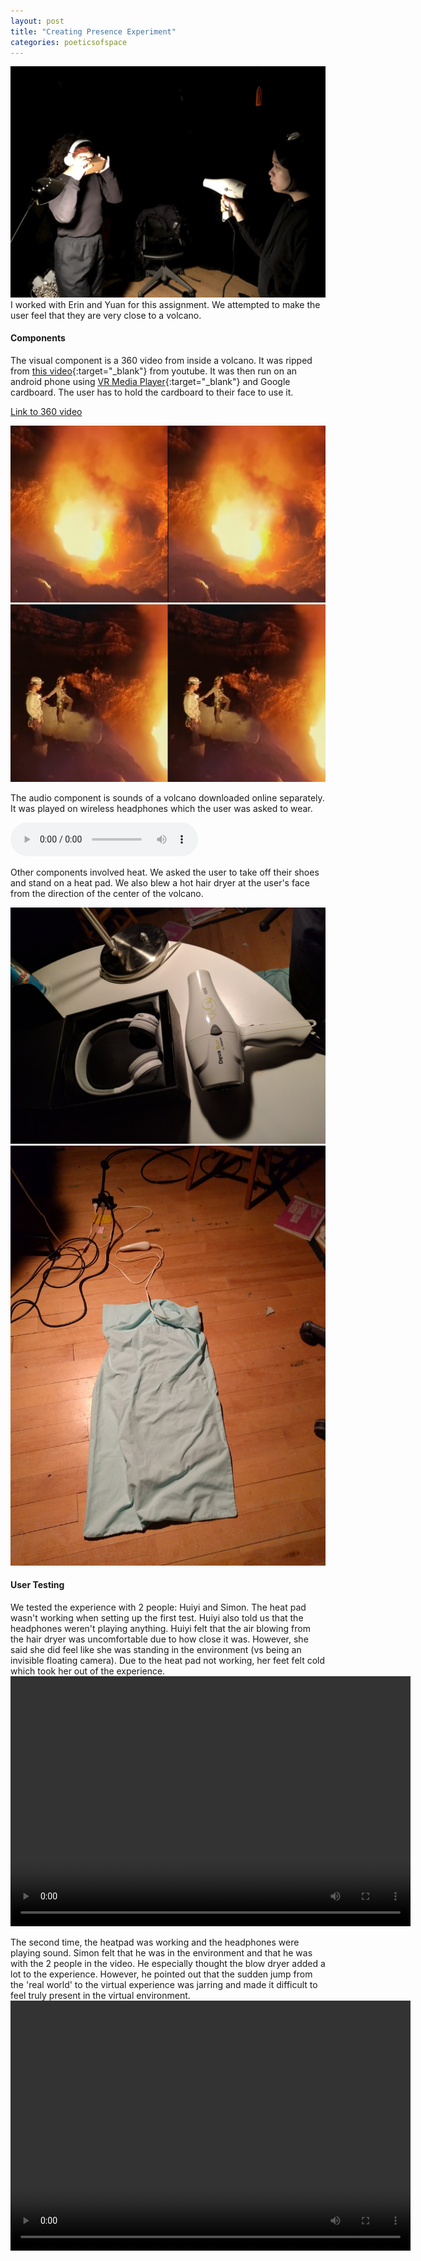 ```yaml
---
layout: post
title: "Creating Presence Experiment"
categories: poeticsofspace
---
```


![alt text](/images/poetics_of_space/week1/erin_demo.png)
I worked with Erin and Yuan for this assignment. We attempted to make the user feel that they are very close to a volcano.

#### Components ####
The visual component is a 360 video from inside a volcano. It was ripped from [this video](https://www.youtube.com/watch?v=OBp2EWPjotk){:target="_blank"} from youtube. It was then run on an android phone using [VR Media Player](https://play.google.com/store/apps/details?id=com.xojot.vrplayer&hl=en){:target="_blank"} and Google cardboard. The user has to hold the cardboard to their face to use it.

[Link to 360 video](https://drive.google.com/open?id=1aUojfvIMitoL8ih3XL2RqxfgEr6Bk3Uk)

![alt text](/images/poetics_of_space/week1/volcano_ss1.png)
![alt text](/images/poetics_of_space/week1/volcano_ss2.png)

The audio component is sounds of a volcano downloaded online separately. It was played on wireless headphones which the user was asked to wear.

<audio src="https://github.com/jirrian/jirrian.github.io/blob/master/images/poetics_of_space/week1/volcano_sounds.mp3?raw=true" controls preload></audio>

Other components involved heat. We asked the user to take off their shoes and stand on a heat pad. We also blew a hot hair dryer at the user's face from the direction of the center of the volcano.

![alt text](/images/poetics_of_space/week1/headphones_dryer.jpg)
![alt text](/images/poetics_of_space/week1/heatpad.jpg)

#### User Testing ####
We tested the experience with 2 people: Huiyi and Simon. The heat pad wasn't working when setting up the first test. Huiyi also told us that the headphones weren't playing anything. Huiyi felt that the air blowing from the hair dryer was uncomfortable due to how close it was. However, she said she did feel like she was standing in the environment (vs being an invisible floating camera). Due to the heat pad not working, her feet felt cold which took her out of the experience.
<video src="https://github.com/jirrian/jirrian.github.io/blob/master/images/poetics_of_space/week1/huiyi.mp4?raw=true" width="640" height="400" controls preload></video>

The second time, the heatpad was working and the headphones were playing sound. Simon felt that he was in the environment and that he was with the 2 people in the video. He especially thought the blow dryer added a lot to the experience. However, he pointed out that the sudden jump from the 'real world' to the virtual experience was jarring and made it difficult to feel truly present in the virtual environment.
<video src="https://github.com/jirrian/jirrian.github.io/blob/master/images/poetics_of_space/week1/simon.mp4?raw=true" width="640" height="400" controls preload></video>


